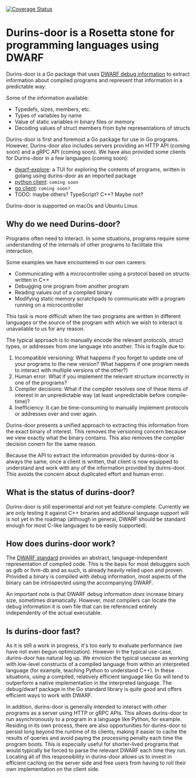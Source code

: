 [![Coverage Status](https://coveralls.io/repos/github/jdginn/durins-door/badge.svg?branch=main)](https://coveralls.io/github/jdginn/durins-door?branch=main)

# Durins-door is a Rosetta stone for programming languages using DWARF
Durins-door is a Go package that uses [DWARF debug information](https://dwarfstd.org/) to extract
information about compiled programs and represent that information in
a predictable way.

Some of the information available:
- Typedefs, sizes, members, etc.
- Types of variables by name
- Value of static variables in binary files or memory
- Decoding values of struct members from byte representations of structs

Durins-door is first and foremost a Go package for use in Go programs.
However, Durins-door also includes servers providing an HTTP API (coming soon)
and a gRPC API (coming soon). We have also provided some clients for
Durins-door in a few languages (coming soon):
- [dwarf-explore](https://github.com/jdginn/dwarf-explore): a TUI for exploring the contents of programs, written in golang using durins-door as an imported package
- [python client](): `coming soon`
- [go client](): `coming soon?`
- TODO: maybe others? TypeScript? C++? Maybe not?

Durins-door is supported on macOs and Ubuntu Linux.

## Why do we need Durins-door?
Programs often need to interact. In some situations, programs require some
understanding of the internals of other programs to facilitate this interaction.

Some examples we have encountered in our own careers:
- Communicating with a microcontroller using a protocol based on structs
  written in C++
- Debugging one program from another program
- Reading values out of a compiled binary
- Modifying static memory scratchpads to communicate with a program running
  on a microcontroller

This task is more difficult when the two programs are written in different
languages or the source of the program with which we wish to interact is
unavailable to us for any reason.

The typical approach is to manually encode the relevant protocols, struct
types, or addresses from one language into another. This is fragile due to:

1. Incompatible versioning:
What happens if you forget to update one of your programs to the new version?
What happens if one program needs to interact with multiple versions of the other?)
2. Human error:
What if you implement the relevant structure incorrectly in one of the programs?
3. Compiler decisions:
What if the compiler resolves one of these items of interest in an unpredictable
way (at least unpredictable before compile-time)?
4. Inefficiency:
It can be time-consuming to manually implement protocols or addresses over
and over again.

Durins-door presents a unified approach to extracting this information from the
exact binary of interest. This removes the versioning concern because we view
exactly what the binary contains. This also removes the compiler decision conern
for the same reason.

Because the API to extract the information provided by durins-door is always the same,
once a client is written, that client is now equipped to understand and work with any
of the information provided by durins-door. This avoids the concern about duplicated
effort and human error.

## What is the status of durins-door?
Durins-door is still experimental and not yet feature-complete. Currently we are only
testing it against C++ binaries and additional language support will is not yet in
the roadmap (although in general, DWARF should be standard enough for most C-like
languages to be easily supported).

## How does durins-door work?
The [DWARF standard](https://dwarfstd.org/) provides an abstract, language-independent
representation of compiled code. This is the basis for most debuggers such as gdb
or llvm-db and as such, is already heavily relied upon and proven. Provided a binary
is compiled with debug information, most aspects of the binary can be introspected
using the accompanying DWARF.

An important note is that DWARF debug information _does_ increase binary size,
sometimes dramatically. However, most compilers can locate the debug information
it is own file that can be referenced entirely independently of the actual
executable.

## Is durins-door fast?
As it is still a work in progress, it's too early to evaluate performance (we have
not even begun optimization). However in the typical use-case, durins-door has
natural leg up. We envision the typical usecase as working with low-level constructs
of a compiled language from within an interpreted language (for example, teaching
Python to understand C++). In these situations, using a compiled, relatively
efficient language like Go will tend to outperform a native implementation in the
interpreted language. The debug/dwarf package in the Go standard library is quite
good and offers efficient ways to work with DWARF.

In addition, durins-door is generally intended to interact with other programs
as a server using HTTP or gRPC APIs. This allows durins-door to run asynchronously
to a program in a language like Python, for example. Residing in its own process,
there are also opportunities for durins-door to persist long beyond the runtime
of its clients, making it easier to cache the results of queries and avoid
paying the processing penalty each time the program boots. This is especially useful
for shorter-lived programs that would typically be forced to parse the relevant
DWARF each time they run. Locating all of this responsibility in durins-door allows
us to invest in efficient caching on the server side and free users from having
to roll their own implementation on the client side.
